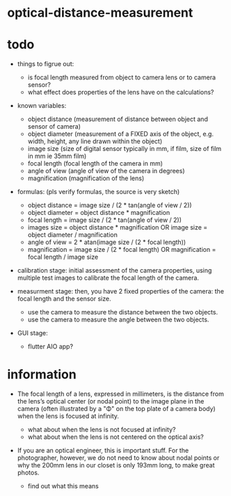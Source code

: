 # optical-distance-measurement
 

# todo

- things to figrue out:
    - is focal length measured from object to camera lens or to camera sensor?
    - what effect does properties of the lens have on the calculations?

- known variables:
    - object distance (measurement of distance between object and sensor of camera)
    - object diameter (measurement of a FIXED axis of the object, e.g. width, height, any line drawn within the object)
    - image size (size of digital sensor typically in mm, if film, size of film in mm ie 35mm film)
    - focal length (focal length of the camera in mm)
    - angle of view (angle of view of the camera in degrees)
    - magnification (magnification of the lens)

- formulas: (pls verify formulas, the source is very sketch)
    - object distance = image size / (2 * tan(angle of view / 2))
    - object diameter = object distance * magnification
    - focal length = image size / (2 * tan(angle of view / 2))
    - images size = object distance * magnification OR image size = object diameter / magnification
    - angle of view = 2 * atan(image size / (2 * focal length))
    - magnification = image size / (2 * focal length) OR magnification = focal length / image size

- calibration stage: initial assessment of the camera properties, using multiple test images to calibrate the focal length of the camera.
- measurment stage: then, you have 2 fixed properties of the camera: the focal length and the sensor size.
    - use the camera to measure the distance between the two objects.
    - use the camera to measure the angle between the two objects.


- GUI stage:
    - flutter AIO app?


# information

- The focal length of a lens, expressed in millimeters, is the distance from the lens’s optical center (or nodal point) to the image plane in the camera (often illustrated by a "Φ" on the top plate of a camera body) when the lens is focused at infinity. 
    - what about when the lens is not focused at infinity?
    - what about when the lens is not centered on the optical axis?

-  If you are an optical engineer, this is important stuff. For the photographer, however, we do not need to know about nodal points or why the 200mm lens in our closet is only 193mm long, to make great photos.
    - find out what this means
